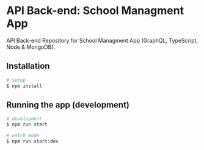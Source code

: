 # API Back-end: School Managment App

API Back-end Repository for School Managment App (GraphQL, TypeScript, Node & MongoDB).

## Installation

```bash
# setup
$ npm install
```

## Running the app (development)

```bash
# development
$ npm run start

# watch mode
$ npm run start:dev
```
